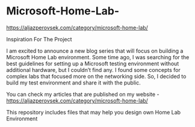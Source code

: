 # Microsoft-Home-Lab-
https://aljazperovsek.com/category/microsoft-home-lab/

Inspiration For The Project 

I am excited to announce a new blog series that will focus on building a Microsoft Home Lab environment. Some time ago, I was searching for the best guidelines for setting up a Microsoft testing environment without additional hardware, but I couldn’t find any. I found some concepts for complex labs that focused more on the networking side. So, I decided to build my test environment and share it with the public.

You can check my articles that are published on my website - https://aljazperovsek.com/category/microsoft-home-lab/

This repository includes files that may help you design own Home Lab Environment 
